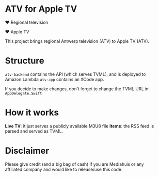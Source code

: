 # ATV for Apple TV

❤️ Regional television

❤️ Apple TV

This project brings regional Antwerp television (ATV) to Apple TV (ATV).

# Structure

`atv-backend` contains the API (which serves TVML), and is deployed to Amazon Lambda
`atv-app` contains an XCode app.

If you decide to make changes, don't forget to change the TVML URL in `AppDelegate.Swift`

# How it works

**Live TV**: it just serves a publicly available M3U8 file
**Items**: the RSS feed is parsed and served as TVML.

# Disclaimer

Please give credit (and a big bag of cash) if you are Mediahuis or any affiliated company and would like to release/use this
code. 
